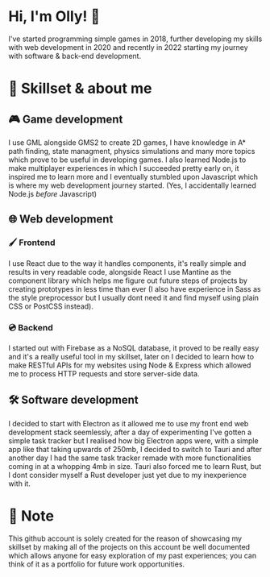 # Hi, I'm Olly! 👋
I've started programming simple games in 2018, further developing my skills with web development in 2020 and recently in 2022 starting my journey with software & back-end development.

# 🧑‍ Skillset & about me
## 🎮 Game development
I use GML alongside GMS2 to create 2D games, I have knowledge in A* path finding, state managment, physics simulations and many more topics which prove to be useful in developing games. I also learned Node.js to make multiplayer experiences in which I succeeded pretty early on, it inspired me to learn more and I eventually stumbled upon Javascript which is where my web development journey started. (Yes, I accidentally learned Node.js *before* Javascript)
## 🌐 Web development
### 🖌️ Frontend
I use React due to the way it handles components, it's really simple and results in very readable code, alongside React I use Mantine as the component library which helps me figure out future steps of projects by creating prototypes in less time than ever (I also have experience in Sass as the style preprocessor but I usually dont need it and find myself using plain CSS or PostCSS instead).
### 💿 Backend
I started out with Firebase as a NoSQL database, it proved to be really easy and it's a really useful tool in my skillset, later on I decided to learn how to make RESTful APIs for my websites using Node & Express which allowed me to process HTTP requests and store server-side data.
## 🛠️ Software development
I decided to start with Electron as it allowed me to use my front end web development stack seemlessly, after a day of experimenting I've gotten a simple task tracker but I realised how big Electron apps were, with a simple app like that taking upwards of 250mb, I decided to switch to Tauri and after another day I had the same task tracker remade with more functionalities coming in at a whopping 4mb in size. Tauri also forced me to learn Rust, but I dont consider myself a Rust developer just yet due to my inexperience with it.

# 📕 Note
This github account is solely created for the reason of showcasing my skillset by making all of the projects on this account be well documented which allows anyone for easy exploration of my past experiences; you can think of it as a portfolio for future work opportunities.
